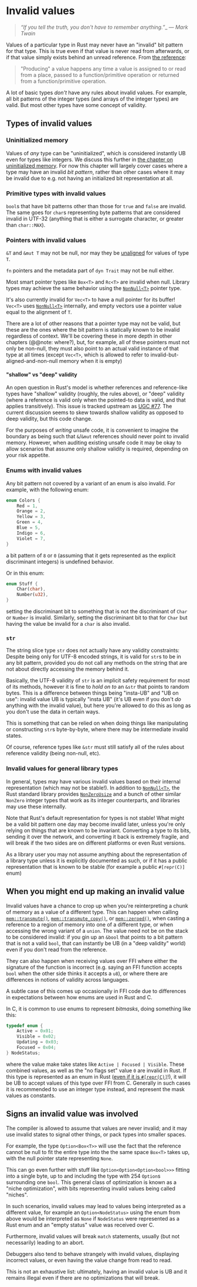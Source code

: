 # Invalid values

> _“If you tell the truth, you don't have to remember anything.”__
>  — _Mark Twain_

Values of a particular type in Rust may never have an "invalid" bit pattern for that type. This is true even if that value is never read from afterwards, or if that value simply exists behind an unread reference. From [the reference]:

> "Producing" a value happens any time a value is assigned to or read from a place, passed to a function/primitive operation or returned from a function/primitive operation.



A lot of basic types _don't_ have any rules about invalid values. For example, all bit patterns of the integer types (and arrays of the integer types) are valid. But most other types have some concept of validity.

## Types of invalid values

### Uninitialized memory

Values of _any_ type can be "uninitialized", which is considered instantly UB even for types like integers. We discuss this further in [the chapter on uninitialized memory][uninit-chapter]. For now this chapter will largely cover cases where a type may have an invalid _bit pattern_, rather than other cases where it may be invalid due to e.g. not having an initialized bit representation at all.

### Primitive types with invalid values

`bool`s that have bit patterns other than those for `true` and `false` are invalid. The same goes for `char`s representing byte patterns that are considered invalid in UTF-32 (anything that is either a surrogate character, or greater than `char::MAX`).


### Pointers with invalid values

`&T` and `&mut T` may not be null, nor may they be [unaligned] for values of type `T`.

`fn` pointers and the metadata part of `dyn Trait` may not be null either.

Most smart pointer types like `Box<T>` and `Rc<T>` are invalid when null. Library types may achieve the same behavior using the [`NonNull<T>`] pointer type.

It's also currently invalid for `Vec<T>` to have a null pointer for its buffer! `Vec<T>` uses [`NonNull<T>`] internally, and empty vectors use a pointer value equal to the alignment of `T`.

There are a lot of other reasons that a pointer type may not be valid, but these are the ones where the bit pattern is statically known to be invalid regardless of context. We'll be covering these in more depth in other chapters (@@note: where?), but, for example, all of these pointers must not only be non-null, they must also point to an actual valid instance of that type at all times (except `Vec<T>`, which is allowed to refer to invalid-but-aligned-and-non-null memory when it is empty)

#### "shallow" vs "deep" validity


An open question in Rust's model is whether references and reference-like types have "shallow" validity (roughly, the rules above), or "deep" validity (where a reference is valid only when the pointed-to data is valid, and that applies transitively). This issue is tracked upstream as [UGC #77](https://github.com/rust-lang/unsafe-code-guidelines/issues/77). The current discussion seems to skew towards shallow validity as opposed to deep validity, but this code change.

For the purposes of _writing_ unsafe code, it is convenient to imagine the boundary as being such that `&`/`&mut` references should never point to invalid memory. However, when auditing existing unsafe code it may be okay to allow scenarios that assume only shallow validity is required, depending on your risk appetite.

### Enums with invalid values


Any bit pattern not covered by a variant of an enum is also invalid. For example, with the following enum:

```rust
enum Colors {
    Red = 1,
    Orange = 2,
    Yellow = 3,
    Green = 4,
    Blue = 5,
    Indigo = 6,
    Violet = 7,
}
```

a bit pattern of `8` or `0` (assuming that it gets represented as the explicit discriminant integers) is undefined behavior.

Or in this enum:

```rust
enum Stuff {
    Char(char),
    Number(u32),
}
```

setting the discriminant bit to something that is not the discriminant of `Char` or `Number` is invalid. Similarly, setting the discriminant bit to that for `Char` but having the value be invalid for a `char` is also invalid.

### `str`

The string slice type `str` does not actually have any validity constraints: Despite being only for UTF-8 encoded strings, it is valid for `str`s to be in any bit pattern, provided you do not call any methods on the string that are not about directly accessing the memory behind it.

Basically, the UTF-8 validity of `str` is an implicit safety requirement for most of its methods, however it is fine to _hold on to_ an `&str` that points to random bytes. This is a difference between things being "insta-UB" and "UB on use": invalid value UB is typically "insta UB" (it's UB even if you don't _do_ anything with the invalid value), but here you're allowed to do this as long as you don't use the data in certain ways.

This is something that can be relied on when doing things like manipulating or constructing `str`s byte-by-byte, where there may be intermediate invalid states.

Of course, reference types like `&str` must still satisfy all of the rules about reference validity (being non-null, etc).

### Invalid values for general library types

In general, types may have various invalid values based on their internal representation (which may not be stable!). 
In addition to [`NonNull<T>`], the Rust standard library provides [`NonZeroUsize`] and a bunch of other similar `NonZero` integer types that work as its integer counterparts, and libraries may use these internally.


Note that Rust's default representation for types is not stable! What might be a valid bit pattern one day may become invalid later, unless you're only relying on things that are known to be invariant. Converting a type to its bits, sending it over the network, and converting it back is extremely fragile, and will break if the two sides are on different platforms or even Rust versions.

As a library user you may not assume anything about the representation of a library type unless it is explicitly documented as such, or if it has a public representation that is known to be stable (for example a public `#[repr(C)]` enum)



## When you might end up making an invalid value


Invalid values have a chance to crop up when you're reinterpreting a chunk of memory as a value of a different type. This can happen when calling [`mem::transmute()`], [`mem::transmute_copy()`], or [`mem::zeroed()`], when casting a reference to a region of memory into one of a different type, or when accessing the wrong variant of a `union`. The value need not be on the stack to be considered invalid: if you gin up an `&bool` that points to a bit pattern that is not a valid `bool`, that can instantly be UB (in a "deep validity" world) even if you don't read from the reference.

They can also happen when receiving values over FFI where either the signature of the function is incorrect (e.g. saying an FFI function accepts `bool` when the other side thinks it accepts a `u8`), or where there are differences in notions of validity across languages.

A subtle case of this comes up occasionally in FFI code due to differences in expectations between how enums are used in Rust and C.

In C, it is common to use enums to represent _bitmasks_, doing something like this:

```c
typedef enum {
    Active = 0x01;
    Visible = 0x02;
    Updating = 0x03;
    Focused = 0x04;
} NodeStatus;
```

where the value make take states like `Active | Focused | Visible`. These combined values, as well as the "no flags set" value `0` are invalid in Rust. If this type is represented as an enum in Rust ([even if it is `#[repr(C)]`][reprc-enum]!), it will be UB to accept values of this type over FFI from C. Generally in such cases it is recommended to use an integer type instead, and represent the mask values as constants.


## Signs an invalid value was involved

The compiler is allowed to assume that values are never invalid; and it may use invalid states to signal other things, or pack types into smaller spaces.

For example, the type `Option<Box<T>>` will use the fact that the reference cannot be null to fit the entire type into the the same space `Box<T>` takes up, with the null pointer state representing `None`.

This can go even further with stuff like `Option<Option<Option<bool>>>` fitting into a single byte, up to and including the type with 254 `Option`s surrounding one `bool`. This general class of optimization is known as a "niche optimization", with bits representing invalid values being called "niches".

In such scenarios, invalid values may lead to values being interpreted as a different value, for example an `Option<NodeStatus>` using the enum from above would be interpreted as `None` if `NodeStatus` were represented as a Rust enum and an "empty status" value was received over C.

Furthermore, invalid values will break `match` statements, usually (but not necessarily) leading to an abort.

Debuggers also tend to behave strangely with invalid values, displaying incorrect values, or even having the value change from read to read.

This is not an exhaustive list: ultimately, having an invalid value is UB and it remains illegal even if there are no optimizations that will break.



 [unaligned]: ../core_unsafety/dangling_and_unaligned_pointers.md
 [uninit-chapter]: ../undef_memory.md
 [`mem::transmute()`]: https://doc.rust-lang.org/stable/std/mem/fn.transmute.html
 [`mem::transmute_copy()`]: https://doc.rust-lang.org/stable/std/mem/fn.transmute_copy.html
 [`mem::zeroed()`]: https://doc.rust-lang.org/stable/std/mem/fn.zeroed.html
 [`NonNull<T>`]: https://doc.rust-lang.org/stable/std/ptr/struct.NonNull.html
 [`NonZeroUsize`]: https://doc.rust-lang.org/stable/std/num/struct.NonZeroUsize.html
 [reprc-enum]: https://doc.rust-lang.org/reference/type-layout.html#reprc-field-less-enums
 [the reference]: https://doc.rust-lang.org/reference/behavior-considered-undefined.html
